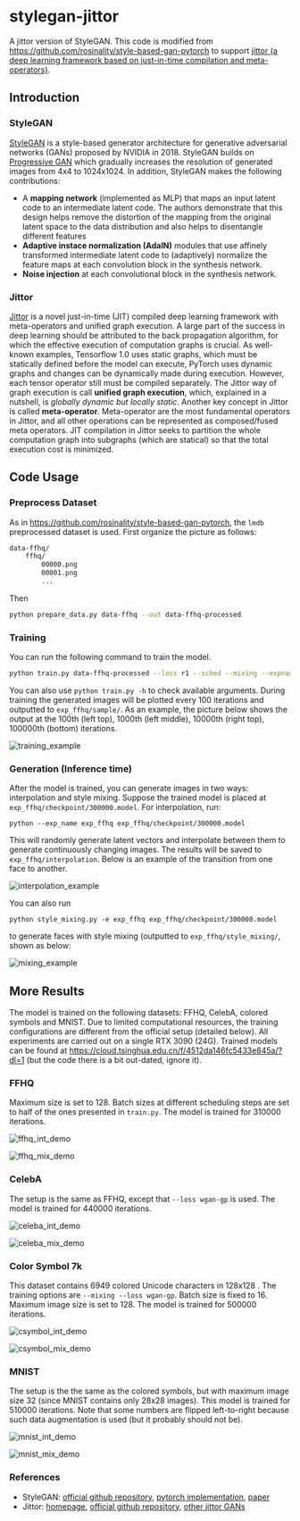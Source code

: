 # stylegan-jittor
A jittor version of StyleGAN. This code is modified from https://github.com/rosinality/style-based-gan-pytorch to support [jittor (a deep learning framework based on just-in-time compilation and meta-operators)](https://github.com/Jittor/Jittor).

## Introduction

### StyleGAN

[StyleGAN](https://github.com/NVlabs/stylegan) is a style-based generator architecture for generative adversarial networks (GANs) proposed by NVIDIA in 2018. StyleGAN builds on [Progressive GAN](https://github.com/tkarras/progressive_growing_of_gans) which gradually increases the resolution of generated images from 4x4 to 1024x1024. In addition, StyleGAN makes the following contributions:

- A **mapping network** (implemented as MLP) that maps an input latent code to an intermediate latent code. The authors demonstrate that this design helps remove the distortion of the mapping from the original latent space to the data distribution and also helps to disentangle different features 
- **Adaptive instace normalization (AdaIN)** modules that use affinely transformed intermediate latent code to (adaptively) normalize the feature maps at each convolution block in the synthesis network.
- **Noise injection** at each convolutional block in the synthesis network. 

### Jittor

[Jittor](https://cg.cs.tsinghua.edu.cn/jittor/) is a novel just-in-time (JIT) compiled deep learning framework with meta-operators and unified graph execution. A large part of the success in deep learning should be attributed to the back propagation algorithm, for which the effective execution of computation graphs is crucial. As well-known examples, Tensorflow 1.0 uses static graphs, which must be statically defined before the model can execute, PyTorch uses dynamic graphs and changes can be dynamically made during execution. However, each tensor operator still must be compiled separately. The Jittor way of graph execution is call **unified graph execution**, which, explained in a nutshell, is *globally dynamic but locally static*. Another key concept in Jittor is called **meta-operator**. Meta-operator are the most fundamental operators in Jittor, and all other operations can be represented as composed/fused meta operators. JIT compilation in Jittor seeks to partition the whole computation graph into subgraphs (which are statical) so that the total execution cost is minimized.

## Code Usage 


### Preprocess Dataset

As in https://github.com/rosinality/style-based-gan-pytorch, the `lmdb` preprocessed dataset is used. First organize the picture as follows:

```bash
data-ffhq/
	ffhq/
		00000.png
		00001.png
		...
```

Then

```bash
python prepare_data.py data-ffhq --out data-ffhq-processed
```

### Training

You can run the following command to train the model.


```bash
python train.py data-ffhq-processed --loss r1 --sched --mixing --expname exp_ffhq --max_size 128
```

You can also use `python train.py -h` to check available arguments. During training the generated images will be plotted every 100 iterations and outputted to `exp_ffhq/sample/`. As an example, the picture below shows the output at the 100th (left top), 1000th (left middle), 10000th (right top), 100000th (bottom) iterations.

![training_example](docs/training_example.png)

### Generation (Inference time)

After the model is trained, you can generate images in two ways: interpolation and style mixing. Suppose the trained model is placed at `exp_ffhq/checkpoint/300000.model`. For interpolation, run:

```
python --exp_name exp_ffhq exp_ffhq/checkpoint/300000.model
```

This will randomly generate latent vectors and interpolate between them to generate continuously changing images. The results will be saved to `exp_ffhq/interpolation`. Below is an example of the transition from one face to another.

![interpolation_example](docs/interpolation_example.png)

You can also run

```
python style_mixing.py -e exp_ffhq exp_ffhq/checkpoint/300000.model
```

to generate faces with style mixing (outputted to `exp_ffhq/style_mixing/`, shown as below:

![mixing_example](docs/mixing_example.png)

## More Results

The model is trained on the following datasets: FFHQ, CelebA, colored symbols and MNIST. Due to limited computational resources, the training configurations are different from the official setup (detailed below). All experiments are carried out on a single RTX 3090 (24G). Trained models can be found at https://cloud.tsinghua.edu.cn/f/4512da146fc5433e845a/?dl=1 (but the code there is a bit out-dated, ignore it).

### FFHQ

Maximum size is set to 128. Batch sizes at different scheduling steps are set to half of the ones presented in `train.py`. The model is trained for 310000 iterations.

![ffhq_int_demo](docs/ffhq_int_demo.png)

![ffhq_mix_demo](docs/ffhq_mix_demo.png)

### CelebA

The setup is the same as FFHQ, except that `--loss wgan-gp` is used. The model is trained for 440000 iterations.

![celeba_int_demo](docs/celeba_int_demo.png)

![celeba_mix_demo](docs/celeba_mix_demo.png)

### Color Symbol 7k

This dataset contains 6949 colored Unicode characters in 128x128 . The training options are `--mixing --loss wgan-gp`. Batch size is fixed to 16. Maximum image size is set to 128. The model is trained for 500000 iterations.

![csymbol_int_demo](docs/csymbol_int_demo.png)

![csymbol_mix_demo](docs/csymbol_mix_demo.png)

### MNIST

The setup is the the same as the colored symbols, but with maximum image size 32 (since MNIST contains only 28x28 images). This model is trained for 510000 iterations. Note that some numbers are flipped left-to-right because such data augmentation is used (but it probably should not be).

![mnist_int_demo](docs/mnist_int_demo.png)

![mnist_mix_demo](docs/mnist_mix_demo.png)


### References

- StyleGAN: [official github repository](https://github.com/NVlabs/stylegan), [pytorch implementation](https://github.com/rosinality/style-based-gan-pytorch), [paper](https://openaccess.thecvf.com/content_CVPR_2019/papers/Karras_A_Style-Based_Generator_Architecture_for_Generative_Adversarial_Networks_CVPR_2019_paper.pdf)
- Jittor: [homepage](https://cg.cs.tsinghua.edu.cn/jittor/), [official github repository](https://github.com/Jittor/Jittor), [other jittor GANs](https://github.com/Jittor/gan-jittor)
